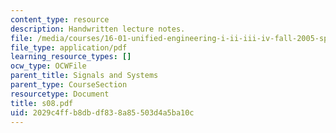 ```yaml
---
content_type: resource
description: Handwritten lecture notes.
file: /media/courses/16-01-unified-engineering-i-ii-iii-iv-fall-2005-spring-2006/2029c4ffb8dbdf838a85503d4a5ba10c_s08.pdf
file_type: application/pdf
learning_resource_types: []
ocw_type: OCWFile
parent_title: Signals and Systems
parent_type: CourseSection
resourcetype: Document
title: s08.pdf
uid: 2029c4ff-b8db-df83-8a85-503d4a5ba10c
---
```

